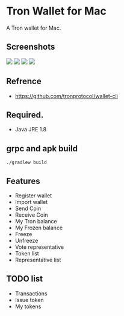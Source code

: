 # Tron Wallet for Mac

A Tron wallet for Mac.

## Screenshots
<img src="https://github.com/leckylao/tron-wallet/blob/master/images/screenshot-tab1.png"> 
<img src="https://github.com/leckylao/tron-wallet/blob/master/images/screenshot-tab2.png"> 
<img src="https://github.com/leckylao/tron-wallet/blob/master/images/screenshot-tab3.png"> 
<img src="https://github.com/leckylao/tron-wallet/blob/master/images/screenshot-tab4.png">

## Refrence
- https://github.com/tronprotocol/wallet-cli

## Required.
 - Java JRE 1.8
 
## grpc and apk build
```
./gradlew build
```

## Features

- Register wallet
- Import wallet
- Send Coin
- Receive Coin
- My Tron balance
- My Frozen balance
- Freeze
- Unfreeze
- Vote representative
- Token list
- Representative list

## TODO list

- Transactions
- Issue token
- My tokens
